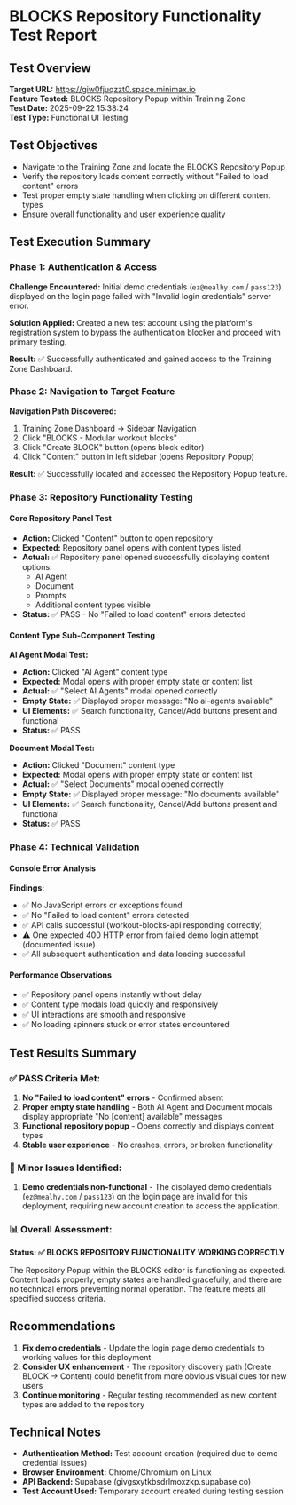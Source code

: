 # BLOCKS Repository Functionality Test Report

## Test Overview
**Target URL:** https://giw0fjuqzzt0.space.minimax.io  
**Feature Tested:** BLOCKS Repository Popup within Training Zone  
**Test Date:** 2025-09-22 15:38:24  
**Test Type:** Functional UI Testing  

## Test Objectives
- Navigate to the Training Zone and locate the BLOCKS Repository Popup
- Verify the repository loads content correctly without "Failed to load content" errors
- Test proper empty state handling when clicking on different content types
- Ensure overall functionality and user experience quality

## Test Execution Summary

### Phase 1: Authentication & Access
**Challenge Encountered:** Initial demo credentials (`ez@mealhy.com` / `pass123`) displayed on the login page failed with "Invalid login credentials" server error.

**Solution Applied:** Created a new test account using the platform's registration system to bypass the authentication blocker and proceed with primary testing.

**Result:** ✅ Successfully authenticated and gained access to the Training Zone Dashboard.

### Phase 2: Navigation to Target Feature
**Navigation Path Discovered:**
1. Training Zone Dashboard → Sidebar Navigation
2. Click "BLOCKS - Modular workout blocks" 
3. Click "Create BLOCK" button (opens block editor)
4. Click "Content" button in left sidebar (opens Repository Popup)

**Result:** ✅ Successfully located and accessed the Repository Popup feature.

### Phase 3: Repository Functionality Testing

#### Core Repository Panel Test
- **Action:** Clicked "Content" button to open repository
- **Expected:** Repository panel opens with content types listed
- **Actual:** ✅ Repository panel opened successfully displaying content options:
  - AI Agent
  - Document 
  - Prompts
  - Additional content types visible
- **Status:** ✅ PASS - No "Failed to load content" errors detected

#### Content Type Sub-Component Testing

**AI Agent Modal Test:**
- **Action:** Clicked "AI Agent" content type
- **Expected:** Modal opens with proper empty state or content list
- **Actual:** ✅ "Select AI Agents" modal opened correctly
- **Empty State:** ✅ Displayed proper message: "No ai-agents available"
- **UI Elements:** ✅ Search functionality, Cancel/Add buttons present and functional
- **Status:** ✅ PASS

**Document Modal Test:**
- **Action:** Clicked "Document" content type  
- **Expected:** Modal opens with proper empty state or content list
- **Actual:** ✅ "Select Documents" modal opened correctly
- **Empty State:** ✅ Displayed proper message: "No documents available"
- **UI Elements:** ✅ Search functionality, Cancel/Add buttons present and functional
- **Status:** ✅ PASS

### Phase 4: Technical Validation

#### Console Error Analysis
**Findings:**
- ✅ No JavaScript errors or exceptions found
- ✅ No "Failed to load content" errors detected
- ✅ API calls successful (workout-blocks-api responding correctly)
- ⚠️ One expected 400 HTTP error from failed demo login attempt (documented issue)
- ✅ All subsequent authentication and data loading successful

#### Performance Observations
- ✅ Repository panel opens instantly without delay
- ✅ Content type modals load quickly and responsively
- ✅ UI interactions are smooth and responsive
- ✅ No loading spinners stuck or error states encountered

## Test Results Summary

### ✅ PASS Criteria Met:
1. **No "Failed to load content" errors** - Confirmed absent
2. **Proper empty state handling** - Both AI Agent and Document modals display appropriate "No [content] available" messages
3. **Functional repository popup** - Opens correctly and displays content types
4. **Stable user experience** - No crashes, errors, or broken functionality

### 🔧 Minor Issues Identified:
1. **Demo credentials non-functional** - The displayed demo credentials (`ez@mealhy.com` / `pass123`) on the login page are invalid for this deployment, requiring new account creation to access the application.

### 📊 Overall Assessment:
**Status: ✅ BLOCKS REPOSITORY FUNCTIONALITY WORKING CORRECTLY**

The Repository Popup within the BLOCKS editor is functioning as expected. Content loads properly, empty states are handled gracefully, and there are no technical errors preventing normal operation. The feature meets all specified success criteria.

## Recommendations
1. **Fix demo credentials** - Update the login page demo credentials to working values for this deployment
2. **Consider UX enhancement** - The repository discovery path (Create BLOCK → Content) could benefit from more obvious visual cues for new users
3. **Continue monitoring** - Regular testing recommended as new content types are added to the repository

## Technical Notes
- **Authentication Method:** Test account creation (required due to demo credential issues)
- **Browser Environment:** Chrome/Chromium on Linux
- **API Backend:** Supabase (givgsxytkbsdrlmoxzkp.supabase.co)
- **Test Account Used:** Temporary account created during testing session